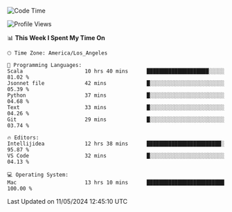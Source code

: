 <!--START_SECTION:waka-->
![Code Time](http://img.shields.io/badge/Code%20Time-988%20hrs%2053%20mins-blue)

![Profile Views](http://img.shields.io/badge/Profile%20Views-0-blue)

📊 **This Week I Spent My Time On** 

```text
🕑︎ Time Zone: America/Los_Angeles

💬 Programming Languages: 
Scala                    10 hrs 40 mins      ████████████████████░░░░░   81.02 % 
Jsonnet file             42 mins             █░░░░░░░░░░░░░░░░░░░░░░░░   05.39 % 
Python                   37 mins             █░░░░░░░░░░░░░░░░░░░░░░░░   04.68 % 
Text                     33 mins             █░░░░░░░░░░░░░░░░░░░░░░░░   04.26 % 
Git                      29 mins             █░░░░░░░░░░░░░░░░░░░░░░░░   03.74 % 

🔥 Editors: 
Intellijidea             12 hrs 38 mins      ████████████████████████░   95.87 % 
VS Code                  32 mins             █░░░░░░░░░░░░░░░░░░░░░░░░   04.13 % 

💻 Operating System: 
Mac                      13 hrs 10 mins      █████████████████████████   100.00 % 
```


 Last Updated on 11/05/2024 12:45:10 UTC
<!--END_SECTION:waka-->
